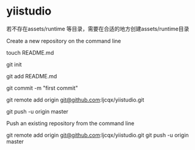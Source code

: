yiistudio
=========

若不存在assets/runtime 等目录，需要在合适的地方创建assets/runtime目录


Create a new repository on the command line

touch README.md

git init

git add README.md

git commit -m "first commit"

git remote add origin git@github.com:ljcqx/yiistudio.git

git push -u origin master

Push an existing repository from the command line


git remote add origin git@github.com:ljcqx/yiistudio.git
git push -u origin master
